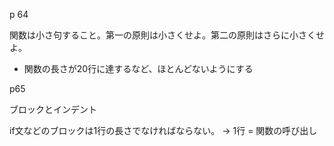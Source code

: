 p 64

関数は小さ句すること。第一の原則は小さくせよ。第二の原則はさらに小さくせよ。

- 関数の長さが20行に達するなど、ほとんどないようにする

p65

ブロックとインデント

if文などのブロックは1行の長さでなければならない。 → 1行 = 関数の呼び出し